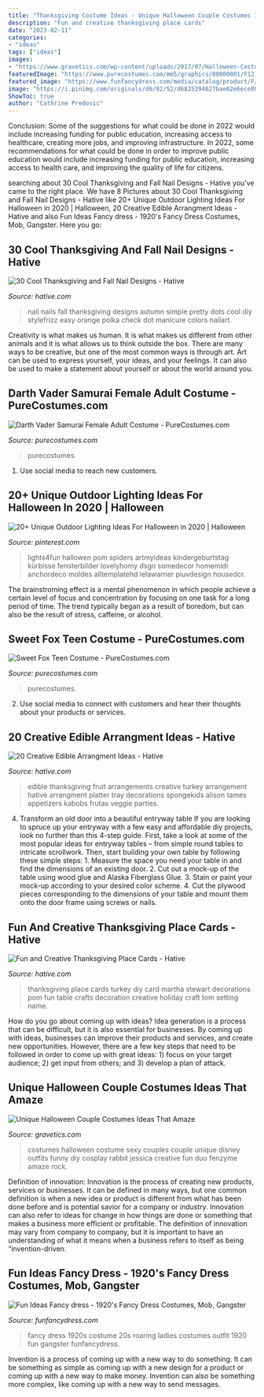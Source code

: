 ```yaml
---
title: "Thanksgiving Costume Ideas - Unique Halloween Couple Costumes Ideas That Amaze"
description: "Fun and creative thanksgiving place cards"
date: "2023-02-11"
categories:
- "ideas"
tags: ["ideas"]
images:
- "https://www.gravetics.com/wp-content/uploads/2017/07/Halloween-Costumes-Ideas-2017.jpg"
featuredImage: "https://www.purecostumes.com/mm5/graphics/00000001/F121723_full_1.jpg"
featured_image: "https://www.funfancydress.com/media/catalog/product/F/U/FUN2399.jpg"
image: "https://i.pinimg.com/originals/d6/82/52/d6825294627bae02e6ece808a500381c.jpg"
ShowToc: true
author: "Cathrine Predovic"
---
```



Conclusion: Some of the suggestions for what could be done in 2022 would include increasing funding for public education, increasing access to healthcare, creating more jobs, and improving infrastructure.
In 2022, some recommendations for what could be done in order to improve public education would include increasing funding for public education, increasing access to health care, and improving the quality of life for citizens.

	

		
searching about 30 Cool Thanksgiving and Fall Nail Designs - Hative you've came to the right place. We have 8 Pictures about 30 Cool Thanksgiving and Fall Nail Designs - Hative like 20+ Unique Outdoor Lighting Ideas For Halloween in 2020 | Halloween, 20 Creative Edible Arrangment Ideas - Hative and also Fun Ideas Fancy dress - 1920&#039;s Fancy Dress Costumes, Mob, Gangster. Here you go:
		
    
## 30 Cool Thanksgiving And Fall Nail Designs - Hative

<img loading=lazy src="https://hative.com/wp-content/uploads/2014/11/thanksgiving-nail-designs/3-thanksgiving-and-fall-nail-designs.jpg" onerror="this.onerror=null;this.src='https://tse1.mm.bing.net/th?id=OIP.nEJ0Ci3oSTPK7wjCx-ePBAHaHa&amp;pid=15.1';" alt="30 Cool Thanksgiving and Fall Nail Designs - Hative">

_Source: hative.com_

>nail nails fall thanksgiving designs autumn simple pretty dots cool diy stylefrizz easy orange polka check dot manicure colors nailart. 

	

Creativity is what makes us human. It is what makes us different from other animals and it is what allows us to think outside the box. There are many ways to be creative, but one of the most common ways is through art. Art can be used to express yourself, your ideas, and your feelings. It can also be used to make a statement about yourself or about the world around you.

    
## Darth Vader Samurai Female Adult Costume - PureCostumes.com

<img loading=lazy src="https://www.purecostumes.com/mm5/graphics/00000001/R887462_full_1.jpg" onerror="this.onerror=null;this.src='https://tse3.mm.bing.net/th?id=OIP.sjC37gm7y962iEViRpXIggHaLO&amp;pid=15.1';" alt="Darth Vader Samurai Female Adult Costume - PureCostumes.com">

_Source: purecostumes.com_

>purecostumes. 

	

1. Use social media to reach new customers.

    
## 20+ Unique Outdoor Lighting Ideas For Halloween In 2020 | Halloween

<img loading=lazy src="https://i.pinimg.com/originals/d6/82/52/d6825294627bae02e6ece808a500381c.jpg" onerror="this.onerror=null;this.src='https://tse3.mm.bing.net/th?id=OIP.lnxtZsNWVWp-1vP_qGNX-gHaLH&amp;pid=15.1';" alt="20+ Unique Outdoor Lighting Ideas For Halloween in 2020 | Halloween">

_Source: pinterest.com_

>lights4fun hallowen pom spiders artmyideas kindergeburtstag kürbisse fensterbilder lovelyhomy dsgn somedecor homemidi anchordeco moldes alltemplatehd lelawarner piuvdesign housedcr. 

	

The brainstroming effect is a mental phenomenon in which people achieve a certain level of focus and concentration by focusing on one task for a long period of time. The trend typically began as a result of boredom, but can also be the result of stress, caffeine, or alcohol.

    
## Sweet Fox Teen Costume - PureCostumes.com

<img loading=lazy src="https://www.purecostumes.com/mm5/graphics/00000001/F121723_full_1.jpg" onerror="this.onerror=null;this.src='https://tse1.mm.bing.net/th?id=OIP.KspaPdN-WUSsiyNipBekDwHaLV&amp;pid=15.1';" alt="Sweet Fox Teen Costume - PureCostumes.com">

_Source: purecostumes.com_

>purecostumes. 

	

2. Use social media to connect with customers and hear their thoughts about your products or services.

    
## 20 Creative Edible Arrangment Ideas - Hative

<img loading=lazy src="https://hative.com/wp-content/uploads/2014/05/edible-arrangements/4-thanksgiving-edible-arrangement.jpg" onerror="this.onerror=null;this.src='https://tse2.mm.bing.net/th?id=OIP.dBy9QH3RB13du5rhMPmuMwHaGK&amp;pid=15.1';" alt="20 Creative Edible Arrangment Ideas - Hative">

_Source: hative.com_

>edible thanksgiving fruit arrangements creative turkey arrangement hative arrangment platter tray decorations spongekids alison tames appetizers kabobs frutas veggie parties. 

	

4. Transform an old door into a beautiful entryway table
If you are looking to spruce up your entryway with a few easy and affordable diy projects, look no further than this 4-step guide. First, take a look at some of the most popular ideas for entryway tables – from simple round tables to intricate scrollwork. Then, start building your own table by following these simple steps: 1. Measure the space you need your table in and find the dimensions of an existing door. 2. Cut out a mock-up of the table using wood glue and Alaska Fiberglass Glue. 3. Stain or paint your mock-up according to your desired color scheme. 4. Cut the plywood pieces corresponding to the dimensions of your table and mount them onto the door frame using screws or nails.

    
## Fun And Creative Thanksgiving Place Cards - Hative

<img loading=lazy src="https://hative.com/wp-content/uploads/2014/11/thanksgiving-place-cards/8-fun-and-creative-thanksgiving-place-cards.jpg" onerror="this.onerror=null;this.src='https://tse3.mm.bing.net/th?id=OIP.imv40e8Wl4jA3k5WcwbLYwHaJQ&amp;pid=15.1';" alt="Fun and Creative Thanksgiving Place Cards - Hative">

_Source: hative.com_

>thanksgiving place cards turkey diy card martha stewart decorations pom fun table crafts decoration creative holiday craft tom setting name. 

	

How do you go about coming up with ideas?
Idea generation is a process that can be difficult, but it is also essential for businesses. By coming up with ideas, businesses can improve their products and services, and create new opportunities. However, there are a few key steps that need to be followed in order to come up with great ideas: 1) focus on your target audience; 2) get input from others; and 3) develop a plan of attack.

    
## Unique Halloween Couple Costumes Ideas That Amaze

<img loading=lazy src="https://www.gravetics.com/wp-content/uploads/2017/07/Halloween-Costumes-Ideas-2017.jpg" onerror="this.onerror=null;this.src='https://tse4.mm.bing.net/th?id=OIP.nvYQ-l4Gzwj7OW3i01nHywHaLH&amp;pid=15.1';" alt="Unique Halloween Couple Costumes Ideas That Amaze">

_Source: gravetics.com_

>costumes halloween costume sexy couples couple unique disney outfits funny diy cosplay rabbit jessica creative fun duo fenzyme amaze rock. 

	

Definition of innovation:
Innovation is the process of creating new products, services or businesses. It can be defined in many ways, but one common definition is when a new idea or product is different from what has been done before and is potential savior for a company or industry. Innovation can also refer to ideas for change in how things are done or something that makes a business more efficient or profitable. The definition of innovation may vary from company to company, but it is important to have an understanding of what it means when a business refers to itself as being “invention-driven.

    
## Fun Ideas Fancy Dress - 1920&#039;s Fancy Dress Costumes, Mob, Gangster

<img loading=lazy src="https://www.funfancydress.com/media/catalog/product/F/U/FUN2399.jpg" onerror="this.onerror=null;this.src='https://tse4.mm.bing.net/th?id=OIP.35cWM6QFSSxvwUdFjWLKjwHaMh&amp;pid=15.1';" alt="Fun Ideas Fancy dress - 1920&#039;s Fancy Dress Costumes, Mob, Gangster">

_Source: funfancydress.com_

>fancy dress 1920s costume 20s roaring ladies costumes outfit 1920 fun gangster funfancydress. 

	

Invention is a process of coming up with a new way to do something. It can be something as simple as coming up with a new design for a product or coming up with a new way to make money. Invention can also be something more complex, like coming up with a new way to send messages.


